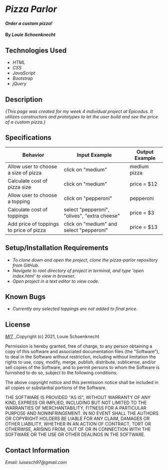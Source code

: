 # _Pizza Parlor_

#### _Order a custom pizza!_

#### By _**Louie Schoenknecht**_

## Technologies Used

* _HTML_
* _CSS_
* _JavaScript_
* _Bootstrap_
* _jQuery_

## Description

_{This page was created for my week 4 individual project at Epicodus. It utilizes constructors and prototypes to let the user build and see the price of a custom pizza.}_

## Specifications

| Behavior | Input Example | Output Example |
|----|----|-----|
| Allow user to choose a size of pizza | click on "medium" | medium pizza |
| Calculate cost of pizza size | click on "medium" | price = $12 |
| Allow user to choose a topping | click on "pepperoni" | pepperoni |
| Calculate cost of toppings | select "pepperoni", "olives", "extra cheese" | price = $3 |
| Add price of toppings to price of pizza | click on "medium" and select "pepperoni" | price = $13 |


## Setup/Installation Requirements

* _To clone down and open the project, clone the pizza-parlor repository from GitHub._
* _Navigate to root directory of project in terminal, and type 'open index.html' to view in browser._
* _Open project in a text editor to view code._

## Known Bugs

* _Currently any selected toppings are not added to final price._

## License

_[MIT](https://choosealicense.com/licenses/mit/)_
_Copyright (c) 2021, Louie Schoenknecht

Permission is hereby granted, free of charge, to any person obtaining a copy
of this software and associated documentation files (the "Software"), to deal
in the Software without restriction, including without limitation the rights
to use, copy, modify, merge, publish, distribute, sublicense, and/or sell
copies of the Software, and to permit persons to whom the Software is
furnished to do so, subject to the following conditions:

The above copyright notice and this permission notice shall be included in all
copies or substantial portions of the Software.

THE SOFTWARE IS PROVIDED "AS IS", WITHOUT WARRANTY OF ANY KIND, EXPRESS OR
IMPLIED, INCLUDING BUT NOT LIMITED TO THE WARRANTIES OF MERCHANTABILITY,
FITNESS FOR A PARTICULAR PURPOSE AND NONINFRINGEMENT. IN NO EVENT SHALL THE
AUTHORS OR COPYRIGHT HOLDERS BE LIABLE FOR ANY CLAIM, DAMAGES OR OTHER
LIABILITY, WHETHER IN AN ACTION OF CONTRACT, TORT OR OTHERWISE, ARISING FROM,
OUT OF OR IN CONNECTION WITH THE SOFTWARE OR THE USE OR OTHER DEALINGS IN THE
SOFTWARE.

## Contact Information

_Email: luisesch97@gmail.com_